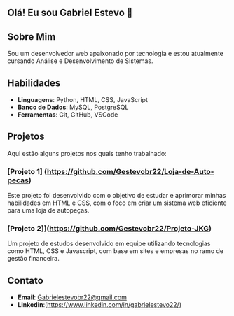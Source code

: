  ## Olá! Eu sou Gabriel Estevo 👋

## Sobre Mim
Sou um desenvolvedor web apaixonado por tecnologia e estou atualmente cursando Análise e Desenvolvimento de Sistemas.

## Habilidades
- **Linguagens**: Python, HTML, CSS, JavaScript
- **Banco de Dados**: MySQL, PostgreSQL
- **Ferramentas**: Git, GitHub, VSCode

## Projetos
Aqui estão alguns projetos nos quais tenho trabalhado:

### [Projeto 1] (https://github.com/Gestevobr22/Loja-de-Auto-pecas)
Este projeto foi desenvolvido com o objetivo de estudar e aprimorar minhas habilidades em HTML e CSS, com o foco em criar um sistema web eficiente para uma loja de autopeças.

### [Projeto 2]](https://github.com/Gestevobr22/Projeto-JKG)
Um projeto de estudos desenvolvido em equipe utilizando tecnologias como HTML, CSS e Javascript, com base em sites e empresas no ramo de gestão financeira.

## Contato
- **Email**: [Gabrielestevobr22@gmail.com](mailto:gabrielestevobr22@gmail.com)
- **Linkedin**:(https://www.linkedin.com/in/gabrielestevo22/)
